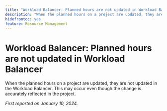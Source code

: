 ```yaml
---
title: "Workload Balancer: Planned hours are not updated in Workload Balancer"
description: "When the planned hours on a project are updated, they are not updated in the Workload Balancer. This may occur even though the change is accurately reflected in the project."
hidefromtoc: yes
feature: Resource Management
---
```


# Workload Balancer: Planned hours are not updated in Workload Balancer

When the planned hours on a project are updated, they are not updated in the Workload Balancer. This may occur even though the change is accurately reflected in the project.

_First reported on January 10, 2024._
